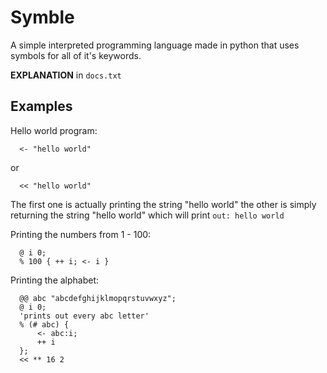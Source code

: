 # Symble
A simple interpreted programming language made in python that uses symbols for all of it's keywords.

**EXPLANATION** in `docs.txt`

## Examples

Hello world program:
```
  <- "hello world"
```
or
```
  << "hello world"
```
The first one is actually printing the string "hello world" the other is simply returning the string "hello world" which will print `out: hello world `

Printing the numbers from 1 - 100:
```
  @ i 0;
  % 100 { ++ i; <- i }
```

Printing the alphabet:
```
  @@ abc "abcdefghijklmopqrstuvwxyz";
  @ i 0;
  'prints out every abc letter'
  % (# abc) {
      <- abc:i;
      ++ i
  };
  << ** 16 2
```
